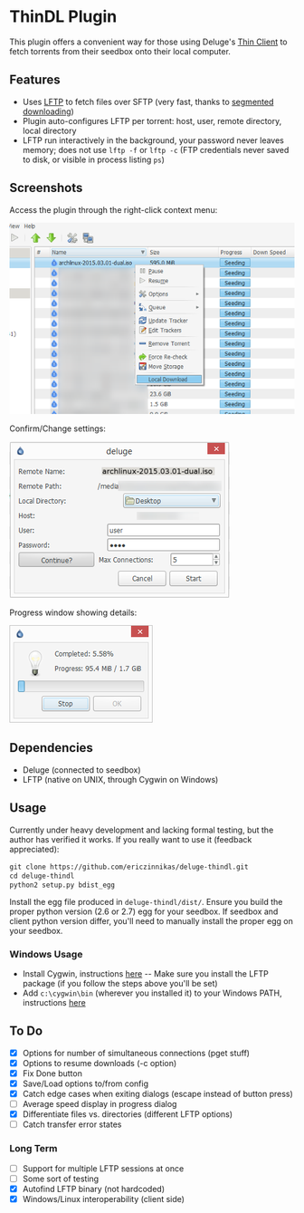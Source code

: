 # ThinDL Plugin
This plugin offers a convenient way for those using Deluge's [Thin Client](http://dev.deluge-torrent.org/wiki/UserGuide/ThinClient) to fetch torrents from their seedbox onto their local computer.


## Features
- Uses [LFTP](http://lftp.yar.ru/) to fetch files over SFTP (very fast, thanks to [segmented downloading](https://whatbox.ca/wiki/Multi-threaded_and_Segmented_FTP))
- Plugin auto-configures LFTP per torrent: host, user, remote directory, local directory
- LFTP run interactively in the background, your password never leaves memory; does not use `lftp -f` or `lftp -c` (FTP credentials never saved to disk, or visible in process listing `ps`)


## Screenshots
Access the plugin through the right-click context menu:

![Context Menu](/screenshots/thindl-menu.png?raw=true "Context Menu")

Confirm/Change settings:

![Download Dialog](/screenshots/thindl-dialog.png?raw=true "Download Dialog")

Progress window showing details:

![Progress Dialog](/screenshots/thindl-prog.png?raw=true "Progress Dialog")


## Dependencies
- Deluge (connected to seedbox)
- LFTP (native on UNIX, through Cygwin on Windows)


## Usage
Currently under heavy development and lacking formal testing, but the author has verified it works.  If you really want to use it (feedback appreciated):

```shell
git clone https://github.com/ericzinnikas/deluge-thindl.git
cd deluge-thindl
python2 setup.py bdist_egg
```
Install the egg file produced in `deluge-thindl/dist/`.  Ensure you build the proper python version (2.6 or 2.7) egg for your seedbox.  If seedbox and client python version differ, you'll need to manually install the proper egg on your seedbox.

### Windows Usage
- Install Cygwin, instructions [here](https://www.feralhosting.com/faq/view?question=235)
-- Make sure you install the LFTP package (if you follow the steps above you'll be set)
- Add `c:\cygwin\bin` (wherever you installed it) to your Windows PATH, instructions [here](http://www.howtogeek.com/howto/41382/how-to-use-linux-commands-in-windows-with-cygwin/)


## To Do
- [X] Options for number of simultaneous connections (pget stuff)
- [X] Options to resume downloads (-c option)
- [X] Fix Done button
- [X] Save/Load options to/from config
- [X] Catch edge cases when exiting dialogs (escape instead of button press)
- [ ] Average speed display in progress dialog
- [X] Differentiate files vs. directories (different LFTP options)
- [ ] Catch transfer error states

### Long Term
- [ ] Support for multiple LFTP sessions at once
- [ ] Some sort of testing
- [X] Autofind LFTP binary (not hardcoded)
- [X] Windows/Linux interoperability (client side)
